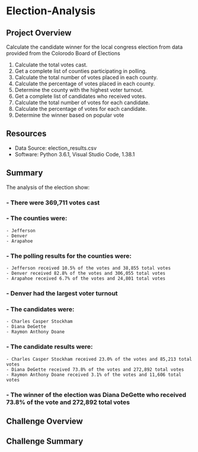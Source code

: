 # Election-Analysis

## Project Overview
Calculate the candidate winner for the local congress election from data provided from the Colorodo Board of Elections

1. Calculate the total votes cast.
2. Get a complete list of counties participating in polling.
3. Calculate the total number of votes placed in each county.
4. Calculate the percentage of votes placed in each county.
5. Determine the county with the highest voter turnout.
6. Get a complete list of candidates who received votes.
7. Calculate the total number of votes for each candidate.
8. Calculate the percentage of votes for each candidate.
9. Determine the winner based on popular vote

## Resources
- Data Source: election_results.csv
- Software: Python 3.6.1, Visual Studio Code, 1.38.1

## Summary
The analysis of the election show:
### - There were 369,711 votes cast
### - The counties were:
    - Jefferson
    - Denver
    - Arapahoe
### - The polling results for the counties were:
    - Jefferson received 10.5% of the votes and 38,855 total votes
    - Denver received 82.8% of the votes and 306,055 total votes
    - Arapahoe received 6.7% of the votes and 24,801 total votes
### - Denver had the largest voter turnout
### - The candidates were:
    - Charles Casper Stockham
    - Diana DeGette
    - Raymon Anthony Doane
### - The candidate results were:
    - Charles Casper Stockham received 23.0% of the votes and 85,213 total votes
    - Diana DeGette received 73.8% of the votes and 272,892 total votes
    - Raymon Anthony Doane received 3.1% of the votes and 11,606 total votes
### - The winner of the election was Diana DeGette who received 73.8% of the vote and 272,892 total votes

## Challenge Overview

## Challenge Summary

